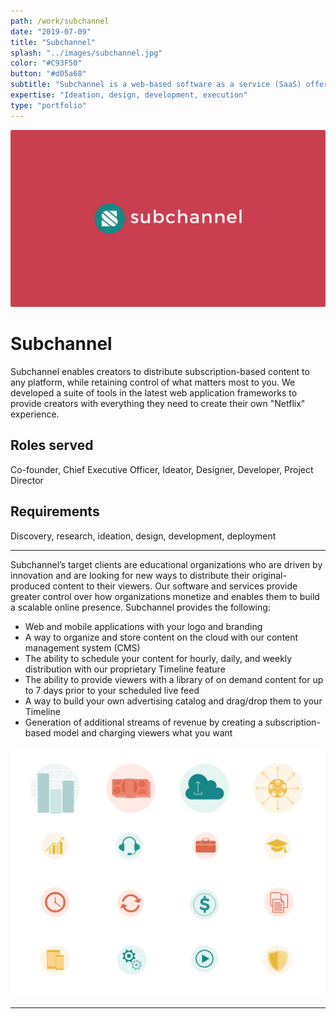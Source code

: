 ```yaml
---
path: /work/subchannel
date: "2019-07-09"
title: "Subchannel"
splash: "../images/subchannel.jpg"
color: "#C93F50"
button: "#d05a68"
subtitle: "Subchannel is a web-based software as a service (SaaS) offering that enables creators to launch their own video-streaming service and create cashflows from subscription models. The mission is to empower creators to partner in long term, sustainable broadcast businesses that enriches the world."
expertise: "Ideation, design, development, execution"
type: "portfolio"
---
```


<img alt="Subchannel" src="../images/subchannel-splash.png">

# Subchannel

Subchannel enables creators to distribute subscription-based content to any platform, while retaining control of what matters most to you. We developed a suite of tools in the latest web application frameworks to provide creators with everything they need to create their own "Netflix" experience.

## Roles served

Co-founder, Chief Executive Officer, Ideator, Designer, Developer, Project Director

## Requirements

Discovery, research, ideation, design, development, deployment

---

Subchannel’s target clients are educational organizations who are driven by innovation and are looking for new ways to distribute their original-produced content to their viewers. Our software and services provide greater control over how organizations monetize and enables them to build a scalable online presence. Subchannel provides the following:

- Web and mobile applications with your logo and branding
- A way to organize and store content on the cloud with our content management system (CMS)
- The ability to schedule your content for hourly, daily, and weekly distribution with our proprietary Timeline feature
- The ability to provide viewers with a library of on demand content for up to 7 days prior to your scheduled live feed
- A way to build your own advertising catalog and drag/drop them to your Timeline
- Generation of additional streams of revenue by creating a subscription-based model and charging viewers what you want

<img alt="Subchannel" src="../images/subchannel-section.jpg">

---
